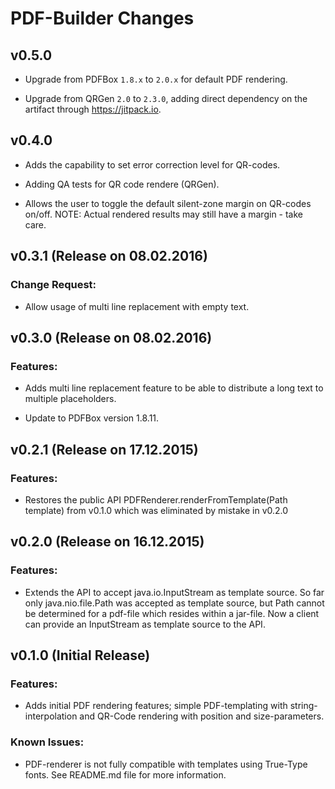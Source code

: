 PDF-Builder Changes
===================

## v0.5.0

* Upgrade from PDFBox `1.8.x` to `2.0.x` for default PDF rendering.

* Upgrade from QRGen `2.0` to `2.3.0`, adding direct dependency on the
  artifact through https://jitpack.io.
  
## v0.4.0

* Adds the capability to set error correction level for QR-codes.

* Adding QA tests for QR code rendere (QRGen).

* Allows the user to toggle the default silent-zone margin on
  QR-codes on/off. NOTE: Actual rendered results may still have
  a margin - take care.

## v0.3.1 (Release on 08.02.2016)

### Change Request:

* Allow usage of multi line replacement with empty text.

## v0.3.0 (Release on 08.02.2016)

### Features:

* Adds multi line replacement feature to be able to distribute a long text
  to multiple placeholders.

* Update to PDFBox version 1.8.11.

## v0.2.1 (Release on 17.12.2015)

### Features:

* Restores the public API PDFRenderer.renderFromTemplate(Path template) from
  v0.1.0 which was eliminated by mistake in v0.2.0

## v0.2.0 (Release on 16.12.2015)

### Features:

* Extends the API to accept java.io.InputStream as template source.
  So far only java.nio.file.Path was accepted as template source, but Path
  cannot be determined for a pdf-file which resides within a jar-file.
  Now a client can provide an InputStream as template source to the API.

## v0.1.0 (Initial Release)

### Features:

* Adds initial PDF rendering features; simple PDF-templating with string-
  interpolation and QR-Code rendering with position and size-parameters.

### Known Issues:

* PDF-renderer is not fully compatible with templates using True-Type
  fonts. See README.md file for more information.

